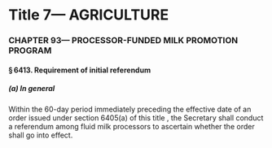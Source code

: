 
# Title 7— AGRICULTURE
### CHAPTER 93— PROCESSOR-FUNDED MILK PROMOTION PROGRAM
#### § 6413. Requirement of initial referendum
##### (a) In general

Within the 60-day period immediately preceding the effective date of an order issued under section 6405(a) of this title , the Secretary shall conduct a referendum among fluid milk processors to ascertain whether the order shall go into effect.
